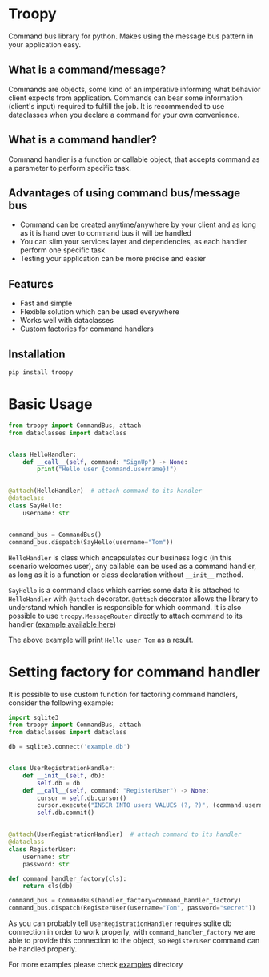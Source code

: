 # Troopy 
Command bus library for python. Makes using the message bus pattern in your application easy.

## What is a command/message?
Commands are objects, some kind of an imperative informing what behavior client expects from application. 
Commands can bear some information (client's input) required to fulfill the job. It is recommended to use dataclasses
when you declare a command for your own convenience.

## What is a command handler?
Command handler is a function or callable object, that accepts command as a parameter to perform specific task. 

## Advantages of using command bus/message bus

 - Command can be created anytime/anywhere by your client and as long as it is hand over to command bus it will be handled
 - You can slim your services layer and dependencies, as each handler perform one specific task
 - Testing your application can be more precise and easier

## Features

 - Fast and simple
 - Flexible solution which can be used everywhere
 - Works well with dataclasses
 - Custom factories for command handlers

## Installation

```
pip install troopy
```

# Basic Usage

```python
from troopy import CommandBus, attach
from dataclasses import dataclass


class HelloHandler:
    def __call__(self, command: "SignUp") -> None:
        print("Hello user {command.username}!")


@attach(HelloHandler)  # attach command to its handler
@dataclass
class SayHello:
    username: str


command_bus = CommandBus()
command_bus.dispatch(SayHello(username="Tom"))
```

`HelloHandler` is class which encapsulates our business logic (in this scenario welcomes user), any callable can be used
as a command handler, as long as it is a function or class declaration without `__init__` method.

`SayHello` is a command class which carries some data it is attached to `HelloHandler` with `@attach` decorator. 
`@attach` decorator allows the library to understand which handler is responsible for which command. It is also possible
to use `troopy.MessageRouter` directly to attach command to its handler ([example available here](/examples/custom_message_router_example.py))


The above example will print `Hello user Tom` as a result. 

# Setting factory for command handler
It is possible to use custom function for factoring command handlers, consider the following example:

```python
import sqlite3
from troopy import CommandBus, attach
from dataclasses import dataclass

db = sqlite3.connect('example.db') 


class UserRegistrationHandler:
    def __init__(self, db):
        self.db = db
    def __call__(self, command: "RegisterUser") -> None:
        cursor = self.db.cursor()
        cursor.execute("INSER INTO users VALUES (?, ?)", (command.username, command.password))
        self.db.commit()


@attach(UserRegistrationHandler)  # attach command to its handler
@dataclass
class RegisterUser:
    username: str
    password: str

def command_handler_factory(cls):
    return cls(db)

command_bus = CommandBus(handler_factory=command_handler_factory)
command_bus.dispatch(RegisterUser(username="Tom", password="secret"))
```

As you can probably tell `UserRegistrationHandler` requires sqlite db connection in order to work properly, with `command_handler_factory`
we are able to provide this connection to the object, so `RegisterUser` command can be handled properly.

For more examples please check [examples](/examples) directory
